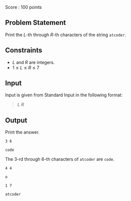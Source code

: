 Score : $100$ points

## Problem Statement

Print the $L$-th through $R$-th characters of the string `atcoder`.

## Constraints

- $L$ and $R$ are integers.
- $1 \le L \le R \le 7$

## Input

Input is given from Standard Input in the following format:

> $L$ $R$

## Output

Print the answer.

```input1
3 6
```

```output1
code
```

The $3$-rd through $6$-th characters of `atcoder` are `code`.

```input2
4 4
```

```output2
o
```

```input3
1 7
```

```output3
atcoder
```